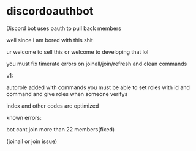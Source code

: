 # discordoauthbot
Discord bot uses oauth to pull back members


well since i am bored with this shit


ur welcome to sell this or welcome to developing that lol

you must fix timerate errors on joinall/join/refresh and clean commands



v1:

autorole added with commands you must be able to set roles with id and command and give roles when someone verifys

index and other codes are optimized


known errors:

bot cant join more than 22 members(fixed)

(joinall or join issue)
